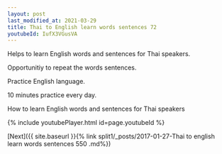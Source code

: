 ```yaml
---
layout: post
last_modified_at: 2021-03-29
title: Thai to English learn words sentences 72 
youtubeId: IufX3VGusVA
---
```

 
 
Helps to learn English words and sentences for Thai speakers.

Opportunitiy to repeat the words sentences. 

Practice English language. 
 
10 minutes practice every day. 
 
How to learn English words and sentences for Thai speakers 
 
{% include youtubePlayer.html id=page.youtubeId %}
 
 
[Next]({{ site.baseurl }}{% link  split1/_posts/2017-01-27-Thai to english learn words sentences 550 .md%})
 
